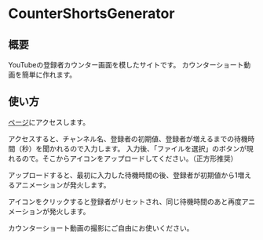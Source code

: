 # CounterShortsGenerator

## 概要
YouTubeの登録者カウンター画面を模したサイトです。
カウンターショート動画を簡単に作れます。

## 使い方
<a href="https://tmz-x139.github.io/CounterShortsGenerator/" target="_blank">ページ</a>にアクセスします。

アクセスすると、チャンネル名、登録者の初期値、登録者が増えるまでの待機時間（秒）を聞かれるので入力します。
入力後、「ファイルを選択」のボタンが現れるので。そこからアイコンをアップロードしてください。（正方形推奨）

アップロードすると、最初に入力した待機時間の後、登録者が初期値から1増えるアニメーションが発火します。

アイコンをクリックすると登録者がリセットされ、同じ待機時間のあと再度アニメーションが発火します。

カウンターショート動画の撮影にご自由にお使いください。